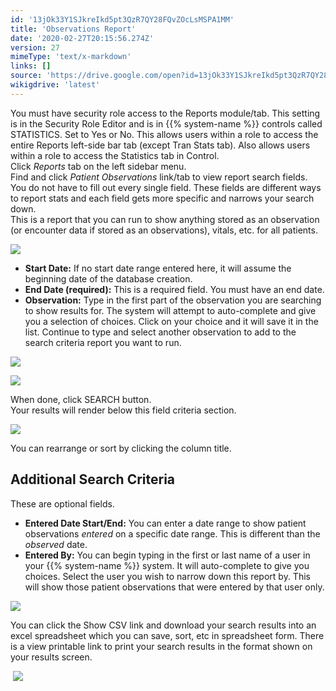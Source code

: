 ```yaml
---
id: '13jOk33Y1SJkreIkd5pt3QzR7QY28FQvZOcLsMSPA1MM'
title: 'Observations Report'
date: '2020-02-27T20:15:56.274Z'
version: 27
mimeType: 'text/x-markdown'
links: []
source: 'https://drive.google.com/open?id=13jOk33Y1SJkreIkd5pt3QzR7QY28FQvZOcLsMSPA1MM'
wikigdrive: 'latest'
---
```

You must have security role access to the Reports module/tab. This setting is in the Security Role Editor and is in {{% system-name %}} controls called STATISTICS. Set to Yes or No. This allows users within a role to access the entire Reports left-side bar tab (except Tran Stats tab). Also allows users within a role to access the Statistics tab in Control.  
Click *Reports* tab on the left sidebar menu.  
Find and click *Patient Observations* link/tab to view report search fields.  
You do not have to fill out every single field. These fields are different ways to report stats and each field gets more specific and narrows your search down.  
This is a report that you can run to show anything stored as an observation (or encounter data if stored as an observations), vitals, etc. for all patients.

![](../observations-report.assets/2543e95d16562942798db56ffbfcf92e.png)

* <strong>Start Date:</strong> If no start date range entered here, it will assume the beginning date of the database creation.
* <strong>End Date (required):</strong> This is a required field. You must have an end date.
* <strong>Observation:</strong> Type in the first part of the observation you are searching to show results for. The system will attempt to auto-complete and give you a selection of choices. Click on your choice and it will save it in the list. Continue to type and select another observation to add to the search criteria report you want to run.

![](../observations-report.assets/d311cfdd91a1788d972c01d58283f347.png)

 ![](../observations-report.assets/063d652023bd80b0621e4148d702bda1.png)

When done, click SEARCH button.  
Your results will render below this field criteria section.

![](../observations-report.assets/abeafccec84af6ad3b0aa2403a793e43.png)

You can rearrange or sort by clicking the column title.

## Additional Search Criteria

These are optional fields.
* <strong>Entered Date Start/End:</strong> You can enter a date range to show patient observations <em>entered</em> on a specific date range. This is different than the <em>observed</em> date.
* <strong>Entered By:</strong> You can begin typing in the first or last name of a user in your {{% system-name %}} system. It will auto-complete to give you choices. Select the user you wish to narrow down this report by. This will show those patient observations that were entered by that user only.

![](../observations-report.assets/982e1cd3567f2ce06a2aa696584d5adb.png)

You can click the Show CSV link and download your search results into an excel spreadsheet which you can save, sort, etc in spreadsheet form. There is a view printable link to print your search results in the format shown on your results screen.

 ![](../observations-report.assets/2f8aeaf47fed0480b8769fef9d4cd6e7.png)

